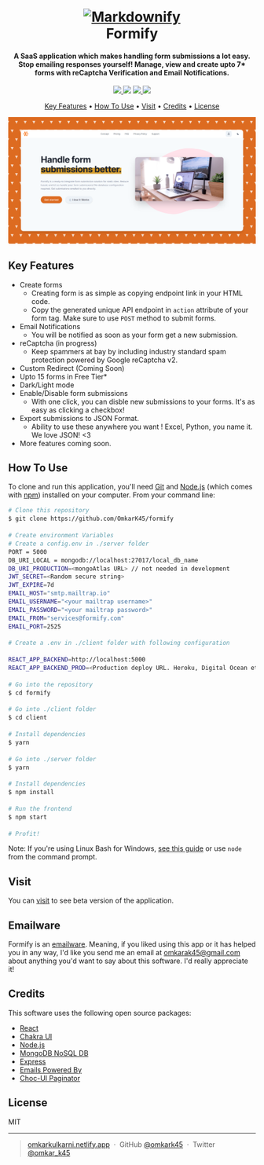 <h1 align="center">
  <br>
  <a href="https://formify-beta.netlify.app"><img src="https://via.placeholder.com/150" alt="Markdownify" width="200"></a>
  <br>
  Formify
  <br>
</h1>

<h4 align="center">A SaaS application which makes handling form submissions a lot easy. Stop emailing responses yourself! Manage, view and create upto 7* forms with reCaptcha Verification and Email Notifications.</h4>

<p align="center">
  <a href="https://app.netlify.com/sites/formify-beta/deploys">
    <img src="https://api.netlify.com/api/v1/badges/886062d0-b559-45ce-a3eb-47357e5c391e/deploy-status"/>
  </a>
  <a href="https://github.com/OmkarK45/formify/pulls"><img src="https://img.shields.io/badge/contributors-welcome-green"></a>
  <a href="https://github.com/omkark45">
      <img src="https://img.shields.io/github/followers/omkark45?label=Follow">
  </a>
  <a href="https://github.com/formify/licence.txt">
    <img src="https://img.shields.io/github/license/omkark45/formify">
  </a>
</p>

<p align="center">
  <a href="#key-features">Key Features</a> •
  <a href="#how-to-use">How To Use</a> •
  <a href="#visit">Visit</a> •
  <a href="#credits">Credits</a> •
  <a href="#license">License</a>
</p>

<img src='./snap.png'/>

## Key Features

- Create forms
  - Creating form is as simple as copying endpoint link in your HTML code.
  - Copy the generated unique API endpoint in <code>action</code> attribute of your form tag. Make sure to use <code>POST</code> method to submit forms.
- Email Notifications
  - You will be notified as soon as your form get a new submission.
- reCaptcha (in progress)
  - Keep spammers at bay by including industry standard spam protection powered by Google reCaptcha v2.
- Custom Redirect (Coming Soon)
- Upto 15 forms in Free Tier\*
- Dark/Light mode
- Enable/Disable form submissions
  - With one click, you can disble new submissions to your forms. It's as easy as clicking a checkbox!
- Export submissions to JSON Format.
  - Ability to use these anywhere you want ! Excel, Python, you name it. We love JSON! <3
- More features coming soon.

## How To Use

To clone and run this application, you'll need [Git](https://git-scm.com) and [Node.js](https://nodejs.org/en/download/) (which comes with [npm](http://npmjs.com)) installed on your computer. From your command line:

```bash
# Clone this repository
$ git clone https://github.com/OmkarK45/formify

# Create environment Variables
# Create a config.env in ./server folder
PORT = 5000
DB_URI_LOCAL = mongodb://localhost:27017/local_db_name
DB_URI_PRODUCTION=<mongoAtlas URL> // not needed in development
JWT_SECRET=<Random secure string>
JWT_EXPIRE=7d
EMAIL_HOST="smtp.mailtrap.io"
EMAIL_USERNAME="<your mailtrap username>"
EMAIL_PASSWORD="<your mailtrap password>"
EMAIL_FROM="services@formify.com"
EMAIL_PORT=2525

# Create a .env in ./client folder with following configuration

REACT_APP_BACKEND=http://localhost:5000
REACT_APP_BACKEND_PROD=<Production deploy URL. Heroku, Digital Ocean etc>

# Go into the repository
$ cd formify

# Go into ./client folder
$ cd client

# Install dependencies
$ yarn

# Go into ./server folder
$ yarn

# Install dependencies
$ npm install

# Run the frontend
$ npm start

# Profit!
```

Note: If you're using Linux Bash for Windows, [see this guide](https://www.howtogeek.com/261575/how-to-run-graphical-linux-desktop-applications-from-windows-10s-bash-shell/) or use `node` from the command prompt.

## Visit

You can [visit](https://formify-beta.netlify.app) to see beta version of the application.

## Emailware

Formify is an [emailware](https://en.wiktionary.org/wiki/emailware). Meaning, if you liked using this app or it has helped you in any way, I'd like you send me an email at <omkarak45@gmail.com> about anything you'd want to say about this software. I'd really appreciate it!

## Credits

This software uses the following open source packages:

- [React](http://reactjs.org/)
- [Chakra UI](https://chakra-ui.com)
- [Node.js](https://nodejs.org/)
- [MongoDB NoSQL DB](https://mongodb.com)
- [Express](https://expressjs.org/)
- [Emails Powered By](https://sendgrid.com)
- [Choc-UI Paginator](https://choc-ui.tech/docs/packages/pagination)

## License

MIT

---

> [omkarkulkarni.netlify.app](https://omkarkulkarni.netlify.app) &nbsp;&middot;&nbsp;
> GitHub [@omkark45](https://github.com/omkark45) &nbsp;&middot;&nbsp;
> Twitter [@omkar_k45](https://twitter.com/omkar_k45)
